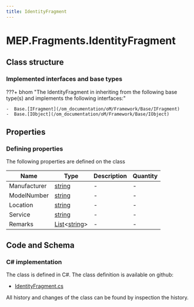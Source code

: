 ```yaml
---
title: IdentityFragment
---
```


# MEP.Fragments.IdentityFragment



## Class structure

### Implemented interfaces and base types

???+ bhom "The IdentityFragment in inheriting from the following base type(s) and implements the following interfaces:"

    -  Base.[IFragment](/om_documentation/oM/Framework/Base/IFragment)
    -  Base.[IObject](/om_documentation/oM/Framework/Base/IObject)


## Properties



### Defining properties

The following properties are defined on the class

| Name             | Type             | Description      | Quantity         |
|------------------|------------------|------------------|------------------|
| Manufacturer | [string](https://learn.microsoft.com/en-us/dotnet/api/System.String?view=netstandard-2.0) | - | - |
| ModelNumber | [string](https://learn.microsoft.com/en-us/dotnet/api/System.String?view=netstandard-2.0) | - | - |
| Location | [string](https://learn.microsoft.com/en-us/dotnet/api/System.String?view=netstandard-2.0) | - | - |
| Service | [string](https://learn.microsoft.com/en-us/dotnet/api/System.String?view=netstandard-2.0) | - | - |
| Remarks | [List](https://learn.microsoft.com/en-us/dotnet/api/System.Collections.Generic.List-1?view=netstandard-2.0)&lt;[string](https://learn.microsoft.com/en-us/dotnet/api/System.String?view=netstandard-2.0)&gt; | - | - |


## Code and Schema

### C# implementation

The class is defined in C#. The class definition is available on github:

- [IdentityFragment.cs](https://github.com/BHoM/BHoM/blob/develop/MEP_oM/Fragments\IdentityFragment.cs)

All history and changes of the class can be found by inspection the history.
